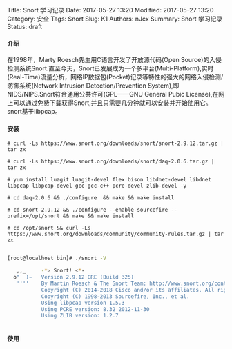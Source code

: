 Title: Snort 学习记录
Date: 2017-05-27 13:20
Modified: 2017-05-27 13:20
Category: 安全
Tags: Snort
Slug: K1
Authors: nJcx
Summary: Snort 学习记录
Status: draft
#### 介绍
在1998年，Marty Roesch先生用C语言开发了开放源代码(Open Source)的入侵检测系统Snort.直至今天，Snort已发展成为一个多平台(Multi-Platform),实时(Real-Time)流量分析，网络IP数据包(Pocket)记录等特性的强大的网络入侵检测/防御系统(Network Intrusion Detection/Prevention System),即NIDS/NIPS.Snort符合通用公共许可(GPL——GNU General Pubic License),在网上可以通过免费下载获得Snort,并且只需要几分钟就可以安装并开始使用它。snort基于libpcap。

#### 安装

```
# curl -Ls https://www.snort.org/downloads/snort/snort-2.9.12.tar.gz | tar zx

# curl -Ls https://www.snort.org/downloads/snort/daq-2.0.6.tar.gz | tar zx

# yum install luagit luagit-devel flex bison libdnet-devel libdnet libpcap libpcap-devel gcc gcc-c++ pcre-devel zlib-devel -y

# cd daq-2.0.6 && ./configure  && make && make install

# cd snort-2.9.12 && ./configure --enable-sourcefire --prefix=/opt/snort && make && make install

# cd /opt/snort && curl -Ls https://www.snort.org/downloads/community/community-rules.tar.gz | tar zx

```

```bash

[root@localhost bin]# ./snort -V

   ,,_     -*> Snort! <*-
  o"  )~   Version 2.9.12 GRE (Build 325)
   ''''    By Martin Roesch & The Snort Team: http://www.snort.org/contact#team
           Copyright (C) 2014-2018 Cisco and/or its affiliates. All rights reserved.
           Copyright (C) 1998-2013 Sourcefire, Inc., et al.
           Using libpcap version 1.5.3
           Using PCRE version: 8.32 2012-11-30
           Using ZLIB version: 1.2.7
           
```


#### 使用





